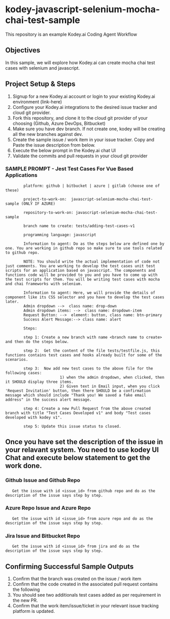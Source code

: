 # kodey-javascript-selenium-mocha-chai-test-sample

This repository is an example Kodey.ai Coding Agent Workflow

## Objectives

In this sample, we will explore how Kodey.ai can create mocha chai test cases with selenium and javascript.

## Project Setup & Steps 

1. Signup for a new Kodey.ai account or login to your existing Kodey.ai environment (link-here)
2. Configure your Kodey.ai integrations to the desired issue tracker and cloud git provider.
3. Fork this repository, and clone it to the cloud git provider of your choosing (Github, Azure DevOps, Bitbucket)
4. Make sure you have dev branch. If not create one, kodey will be creating all the new branches against dev.
5. Create the sample issue / work item in your issue tracker. Copy and Paste the issue description from below.
6. Execute the below prompt in the Kodey.ai chat UI
7. Validate the commits and pull requests in your cloud git provider

### SAMPLE PROMPT - Jest Test Cases For Vue Based Applications
```
        platform: github | bitbucket | azure | gitlab (choose one of these)

        project-to-work-on:  javascript-selenium-mocha-chai-test-sample (ONLY IF AZURE)
    
        repository-to-work-on: javascript-selenium-mocha-chai-test-sample
    
        branch name to create: tests/adding-test-cases-v1
      
        programming language: javascript

        Information to agent: Do as the steps below are defined one by one. You are working in github repo so make sure to use tools related to github repo.

        NOTE: You should write the actual implementation of code not just comments. You are working to develop the test cases unit test scripts for an application based on javascript. The components and functions code will be provided to you and you have to come up with the test scripts for them. You will be writing test cases with mocha and chai frameworks with selenium.

        Information to agent: Here, we will provide the details of component like its CSS selector and you have to develop the test cases later.
        Admin dropdown -->  class name: drop-down
        Admin dropdown items: -->  class name: dropdown-item
        Request Button: -->  element: button, class name: btn-primary
        Success Alert Message:--> class name: alert

        Steps:

        step 1: Create a new branch with name <branch name to create> and then do the steps below.

        step 2:  Get the content of the file tests/testfile.js, this functions contains test cases and hooks already built for some of the scenarios.

        step 3:  Now add new test cases to the above file for the following cases:
                        1) when the admin dropdown, when clicked, then it SHOULD display three items.
                        2) Given text in Email input, when you click 'Request Invitation' button, then there SHOULD be a confirmation message which should include "Thank you! We saved a fake email address" in the success alert message.

        step 4: Create a new Pull Request from the above created branch with title "Test Cases Developed v1" and body "Test cases developed with kodey v1".

        step 5: Update this issue status to closed.
```

## Once you have set the description of the issue in your relavant system. You need to use kodey UI Chat and execute below statement to get the work done. 

### Github Issue and Github Repo
```
   Get the issue with id <issue_id> from github repo and do as the description of the issue says step by step.
```

### Azure Repo Issue and Azure Repo
```
   Get the issue with id <issue_id> from azure repo and do as the description of the issue says step by step.
```

### Jira Issue and Bitbucket Repo
```
   Get the issue with id <issue_id> from jira and do as the description of the issue says step by step.
```

## Confirming Successful Sample Outputs

1. Confirm that the branch was created on the issue / work item
2. Confirm that the code created in the associated pull request contains the following
3. You should see two additionals test cases added as per requirement in the new PR.
4. Confirm that the work item/issue/ticket in your relevant issue tracking platform is updated.